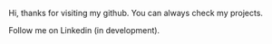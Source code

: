 Hi, thanks for visiting my github.
You can always check my projects.

Follow me on Linkedin (in development).


